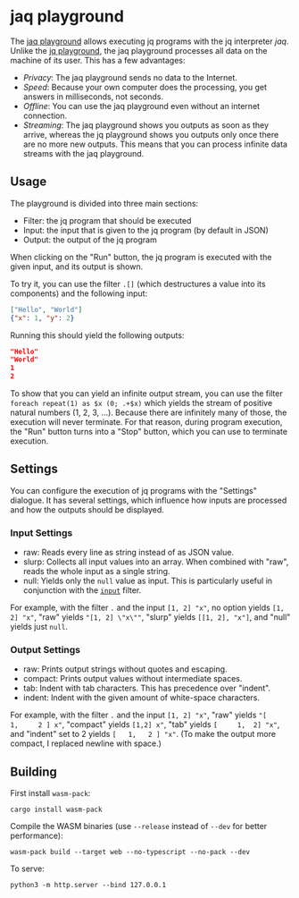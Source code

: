 jaq playground
==============

The [jaq playground](https://gedenkt.at/jaq/)
allows executing jq programs with the jq interpreter _jaq_.
Unlike the [jq playground](https://jqplay.org/),
the jaq playground processes all data on the machine of its user.
This has a few advantages:

- *Privacy*: The jaq playground sends no data to the Internet.
- *Speed*: Because your own computer does the processing,
  you get answers in milliseconds, not seconds.
- *Offline*: You can use the jaq playground even without an internet connection.
- *Streaming*:
  The jaq playground shows you outputs as soon as they arrive, whereas
  the jq  playground shows you outputs only once there are no more new outputs.
  This means that you can process infinite data streams with the jaq playground.


## Usage

The playground is divided into three main sections:

- Filter: the jq program that should be executed
- Input: the input that is given to the jq program (by default in JSON)
- Output: the output of the jq program

When clicking on the "Run" button,
the jq program is executed with the given input, and its output is shown.

To try it, you can use the filter `.[]`
(which destructures a value into its components) and the following input:

~~~ json
["Hello", "World"]
{"x": 1, "y": 2}
~~~

Running this should yield the following outputs:

~~~ json
"Hello"
"World"
1
2
~~~

To show that you can yield an infinite output stream, you can use the filter
`foreach repeat(1) as $x (0; .+$x)` which yields
the stream of positive natural numbers (1, 2, 3, ...).
Because there are infinitely many of those, the execution will never terminate.
For that reason, during program execution,
the "Run" button turns into a "Stop" button,
which you can use to terminate execution.


## Settings

You can configure the execution of jq programs with the "Settings" dialogue.
It has several settings, which influence how inputs are processed and
how the outputs should be displayed.

### Input Settings

- raw: Reads every line as string instead of as JSON value.
- slurp: Collects all input values into an array.
  When combined with "raw", reads the whole input as a single string.
- null: Yields only the `null` value as input.
  This is particularly useful in conjunction with the
  [`input`](https://jqlang.github.io/jq/manual/#input) filter.

For example, with the filter `.` and the input `[1, 2] "x"`,
no option yields `[1, 2] "x"`,
"raw" yields `"[1, 2] \"x\""`,
"slurp" yields `[[1, 2], "x"]`, and
"null" yields just `null`.

### Output Settings

- raw: Prints output strings without quotes and escaping.
- compact: Prints output values without intermediate spaces.
- tab: Indent with tab characters. This has precedence over "indent".
- indent: Indent with the given amount of white-space characters.

For example, with the filter `.` and the input `[1, 2] "x"`,
"raw" yields `"[     1,     2 ] x"`,
"compact" yields `[1,2] x"`,
"tab" yields `[ 	1, 	2] "x"`, and
"indent" set to 2 yields `[   1,   2 ] "x"`.
(To make the output more compact, I replaced newline with space.)


## Building

First install `wasm-pack`:

    cargo install wasm-pack

Compile the WASM binaries (use `--release` instead of `--dev` for better performance):

    wasm-pack build --target web --no-typescript --no-pack --dev

To serve:

    python3 -m http.server --bind 127.0.0.1
